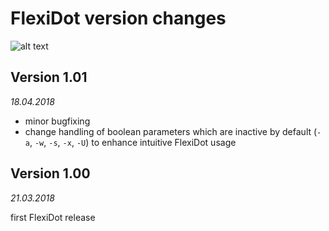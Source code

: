 # FlexiDot version changes

![alt text](https://github.com/molbio-dresden/flexidot/blob/master/images/Selfdotplots_banner4.png "FlexiDot self dotplots")


## Version 1.01 
*18.04.2018*

* minor bugfixing
* change handling of boolean parameters which are inactive by default (`-a`, `-w`, `-s`, `-x`, `-U`) to enhance intuitive FlexiDot usage 


## Version 1.00 
*21.03.2018*

first FlexiDot release
